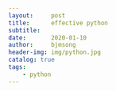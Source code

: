```yaml
---
layout:     post
title:      effective python
subtitle:   
date:       2020-01-10
author:     bjmsong
header-img: img/python.jpg
catalog: true
tags:
    - python
---
```

